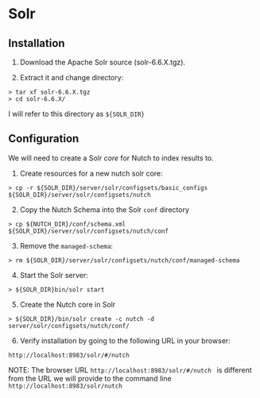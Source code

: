 # Solr

## Installation

1) Download the Apache Solr source (solr-6.6.X.tgz).

2) Extract it and change directory:

```
> tar xf solr-6.6.X.tgz
> cd solr-6.6.X/
```

I will refer to this directory as ```${SOLR_DIR}```

## Configuration

We will need to create a Solr *core* for Nutch to index results to.

1) Create resources for a new nutch solr core:

```
> cp -r ${SOLR_DIR}/server/solr/configsets/basic_configs ${SOLR_DIR}/server/solr/configsets/nutch
```

2) Copy the Nutch Schema into the Solr ```conf``` directory

```
> cp ${NUTCH_DIR}/conf/schema.xml ${SOLR_DIR}/server/solr/configsets/nutch/conf
```

3) Remove the ```managed-schema```:

```
> rm ${SOLR_DIR}/server/solr/configsets/nutch/conf/managed-schema
```

4) Start the Solr server:

```
> ${SOLR_DIR}bin/solr start
```

5) Create the Nutch core in Solr

```
> ${SOLR_DIR}/bin/solr create -c nutch -d server/solr/configsets/nutch/conf/
```

6) Verify installation by going to the following URL in your browser:

```
http://localhost:8983/solr/#/nutch
```

NOTE: The browser URL ```http://localhost:8983/solr/#/nutch ``` is different from the URL we will provide to the command line ```http://localhost:8983/solr/nutch```